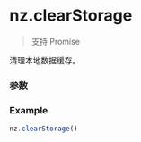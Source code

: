 # nz.clearStorage

> <Icon type="success" /> 支持 Promise

清理本地数据缓存。

### 参数

<Props options />

### Example

```ts
nz.clearStorage()
```
